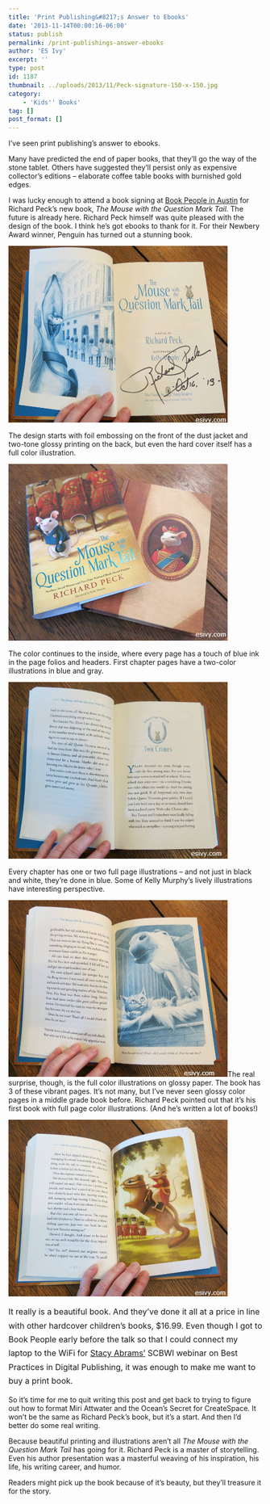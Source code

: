 ```yaml
---
title: 'Print Publishing&#8217;s Answer to Ebooks'
date: '2013-11-14T00:00:16-06:00'
status: publish
permalink: /print-publishings-answer-ebooks
author: 'ES Ivy'
excerpt: ''
type: post
id: 1187
thumbnail: ../uploads/2013/11/Peck-signature-150-x-150.jpg
category:
    - 'Kids'' Books'
tag: []
post_format: []
---
```

I’ve seen print publishing’s answer to ebooks.

Many have predicted the end of paper books, that they’ll go the way of the stone tablet. Others have suggested they’ll persist only as expensive collector’s editions – elaborate coffee table books with burnished gold edges.

I was lucky enough to attend a book signing at [Book People in Austin](http://bookpeople.com/) for Richard Peck’s new book, *The Mouse with the Question Mark Tail.* The future is already here. Richard Peck himself was quite pleased with the design of the book. I think he’s got ebooks to thank for it. For their Newbery Award winner, Penguin has turned out a stunning book.

![book design, title page](../uploads/2013/11/mouse-book-title-435-x-350.jpg)

The design starts with foil embossing on the front of the dust jacket and two-tone glossy printing on the back, but even the hard cover itself has a full color illustration.

![book cover design, dust jacket](../uploads/2013/11/mouse-book-cover-435-x-350.jpg)

The color continues to the inside, where every page has a touch of blue ink in the page folios and headers. First chapter pages have a two-color illustrations in blue and gray.

![book cover design, pages](../uploads/2013/11/mouse-book-chapter-435-x-350.jpg)

Every chapter has one or two full page illustrations – and not just in black and white, they’re done in blue. Some of Kelly Murphy’s lively illustrations have interesting perspective.

![book cover design, illustrations](../uploads/2013/11/mouse-book-illustration-435-x-350.jpg)The real surprise, though, is the full color illustrations on glossy paper. The book has 3 of these vibrant pages. It’s not many, but I’ve never seen glossy color pages in a middle grade book before. Richard Peck pointed out that it’s his first book with full page color illustrations. (And he’s written a lot of books!)

![book design, color illustrations](../uploads/2013/11/mouse-book-color-illus-435-x-350.jpg)

<span style="line-height: 1.714285714; font-size: 1rem;">It really is a beautiful book. And they’ve done it all at a price in line with other hardcover children’s books, $16.99. Even though I got to Book People early before the talk so that I could connect my laptop to the WiFi for [Stacy Abrams’](http://www.entangledpublishing.com/the-team/) SCBWI webinar on Best Practices in Digital Publishing, it was enough to make me want to buy a print book.</span>

So it’s time for me to quit writing this post and get back to trying to figure out how to format Miri Attwater and the Ocean’s Secret for CreateSpace. It won’t be the same as Richard Peck’s book, but it’s a start. And then I’d better do some real writing.

Because beautiful printing and illustrations aren’t all *The Mouse with the Question Mark Tail* has going for it. Richard Peck is a master of storytelling. Even his author presentation was a masterful weaving of his inspiration, his life, his writing career, and humor.

Readers might pick up the book because of it’s beauty, but they’ll treasure it for the story.